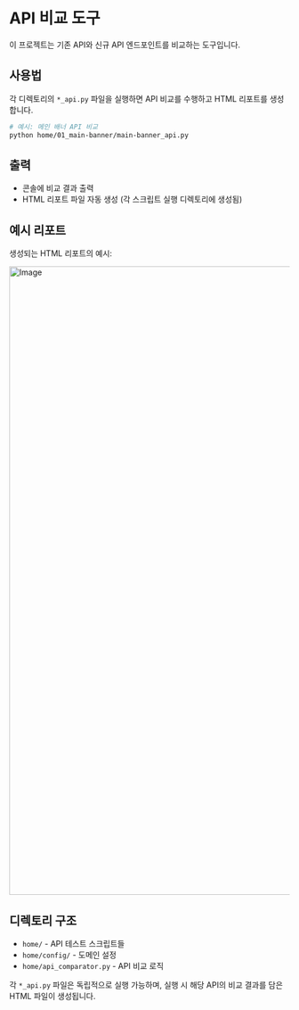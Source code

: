 # API 비교 도구

이 프로젝트는 기존 API와 신규 API 엔드포인트를 비교하는 도구입니다.

## 사용법

각 디렉토리의 `*_api.py` 파일을 실행하면 API 비교를 수행하고 HTML 리포트를 생성합니다.

```bash
# 예시: 메인 배너 API 비교
python home/01_main-banner/main-banner_api.py
```

## 출력

- 콘솔에 비교 결과 출력
- HTML 리포트 파일 자동 생성 (각 스크립트 실행 디렉토리에 생성됨)

## 예시 리포트

생성되는 HTML 리포트의 예시:

<img width="1061" height="1127" alt="Image" src="https://github.com/user-attachments/assets/5a83ebc9-c178-457f-a3d9-89f5c2f15cfa" />

## 디렉토리 구조

- `home/` - API 테스트 스크립트들
- `home/config/` - 도메인 설정
- `home/api_comparator.py` - API 비교 로직

각 `*_api.py` 파일은 독립적으로 실행 가능하며, 실행 시 해당 API의 비교 결과를 담은 HTML 파일이 생성됩니다.
